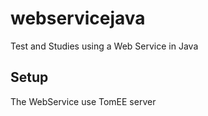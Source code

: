 # webservicejava
Test and Studies using a Web Service in Java

## Setup
The WebService use TomEE server
